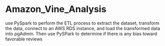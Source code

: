 # Amazon_Vine_Analysis
use PySpark to perform the ETL process to extract the dataset, transform the data, connect to an AWS RDS instance, and load the transformed data into pgAdmin. Then use PySPark to determine if there is any bias toward favorable reviews
